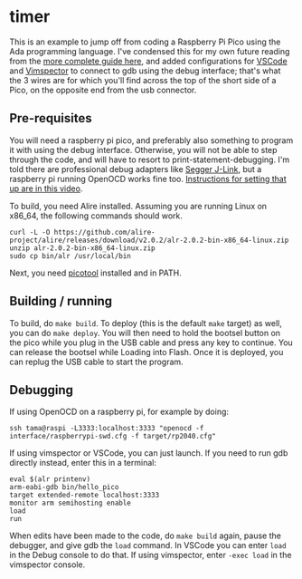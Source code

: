 # timer

This is an example to jump off from coding a Raspberry Pi Pico using the Ada programming language.
I've condensed this for my own future reading from the [more complete guide here](https://pico-doc.synack.me/), and
added configurations for [VSCode](https://code.visualstudio.com/download) and
[Vimspector](https://github.com/puremourning/vimspector) to connect to gdb using the debug interface; that's what
the 3 wires are for which you'll find across the top of the short side of a Pico, on the opposite end from the usb connector.

## Pre-requisites

You will need a raspberry pi pico, and preferably also something to program it with using the debug interface. Otherwise,
you will not be able to step through the code, and will have to resort to print-statement-debugging. I'm told there are
professional debug adapters like [Segger J-Link](https://www.segger.com/products/debug-probes/j-link/), but
a raspberry pi running OpenOCD works fine too. [Instructions for setting that up are in this video](https://www.youtube.com/watch?v=g3sGKoLafew).

To build, you need Alire installed. Assuming you are running Linux on x86_64, the following commands should work.

```
curl -L -O https://github.com/alire-project/alire/releases/download/v2.0.2/alr-2.0.2-bin-x86_64-linux.zip
unzip alr-2.0.2-bin-x86_64-linux.zip
sudo cp bin/alr /usr/local/bin
```

Next, you need [picotool](https://github.com/raspberrypi/picotool) installed and in PATH.

## Building / running

To build, do `make build`. To deploy (this is the default `make` target) as well, you can do `make deploy`.
You will then need to hold the bootsel button on the pico while you plug in the USB cable and press any key to continue.
You can release the bootsel while Loading into Flash. Once it is deployed, you can replug the USB cable to start the program.

## Debugging

If using OpenOCD on a raspberry pi, for example by doing:

```
ssh tama@raspi -L3333:localhost:3333 "openocd -f interface/raspberrypi-swd.cfg -f target/rp2040.cfg"
```

If using vimspector or VSCode, you can just launch. If you need to run gdb directly instead, enter this in a terminal:

```
eval $(alr printenv)
arm-eabi-gdb bin/hello_pico
target extended-remote localhost:3333
monitor arm semihosting enable
load
run
```

When edits have been made to the code, do `make build` again, pause the debugger, and give gdb the `load` command.
In VSCode you can enter `load` in the Debug console to do that. If using vimspector,
enter `-exec load` in the vimspector console.

